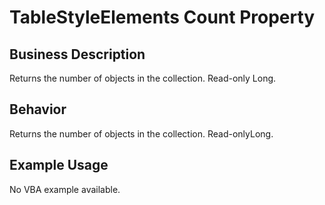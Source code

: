 # TableStyleElements Count Property

## Business Description
Returns the number of objects in the collection. Read-only Long.

## Behavior
Returns the number of objects in the collection. Read-onlyLong.

## Example Usage
No VBA example available.